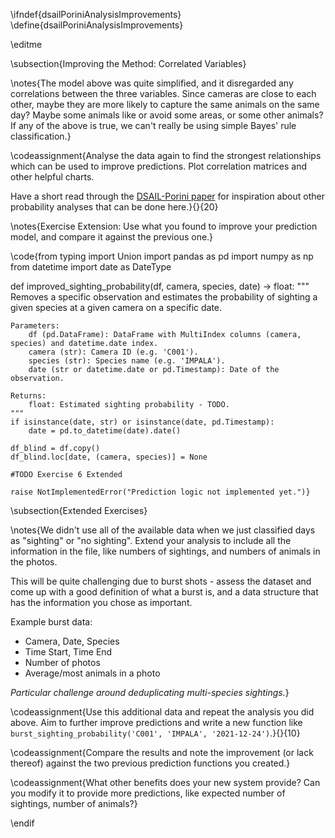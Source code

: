 \ifndef{dsailPoriniAnalysisImprovements}
\define{dsailPoriniAnalysisImprovements}

\editme

\subsection{Improving the Method: Correlated Variables}

\notes{The model above was quite simplified, and it disregarded any correlations between the three variables. Since cameras are close to each other, maybe they are more likely to capture the same animals on the same day? Maybe some animals like or avoid some areas, or some other animals? If any of the above is true, we can't really be using simple Bayes' rule classification.}

\codeassignment{Analyse the data again to find the strongest relationships which can be used to improve predictions. Plot correlation matrices and other helpful charts.

Have a short read through the [DSAIL-Porini paper](https://www.sciencedirect.com/science/article/pii/S2352340922010666) for inspiration about other probability analyses that can be done here.}{}{20}

\notes{Exercise Extension: Use what you found to improve your prediction model, and compare it against the previous one.}

\code{from typing import Union
import pandas as pd
import numpy as np
from datetime import date as DateType

def improved_sighting_probability(df, camera, species, date) -> float:
    """
    Removes a specific observation and estimates the probability of sighting
    a given species at a given camera on a specific date.

    Parameters:
        df (pd.DataFrame): DataFrame with MultiIndex columns (camera, species) and datetime.date index.
        camera (str): Camera ID (e.g. 'C001').
        species (str): Species name (e.g. 'IMPALA').
        date (str or datetime.date or pd.Timestamp): Date of the observation.

    Returns:
        float: Estimated sighting probability - TODO.
    """
    if isinstance(date, str) or isinstance(date, pd.Timestamp):
        date = pd.to_datetime(date).date()

    df_blind = df.copy()
    df_blind.loc[date, (camera, species)] = None

    #TODO Exercise 6 Extended

    raise NotImplementedError("Prediction logic not implemented yet.")}


\subsection{Extended Exercises}

\notes{We didn't use all of the available data when we just classified days as "sighting" or "no sighting". Extend your analysis to include all the information in the file, like numbers of sightings, and numbers of animals in the photos.

This will be quite challenging due to burst shots - assess the dataset and come up with a good definition of what a burst is, and a data structure that has the information you chose as important.

Example burst data:
- Camera, Date, Species
- Time Start, Time End
- Number of photos
- Average/most animals in a photo

*Particular challenge around deduplicating multi-species sightings.*}


\codeassignment{Use this additional data and repeat the analysis you did above. Aim to further improve predictions and write a new function like `burst_sighting_probability('C001', 'IMPALA', '2021-12-24')`.}{}{10}

\codeassignment{Compare the results and note the improvement (or lack thereof) against the two previous prediction functions you created.}

\codeassignment{What other benefits does your new system provide? Can you modify it to provide more predictions, like expected number of sightings, number of animals?}


\endif


